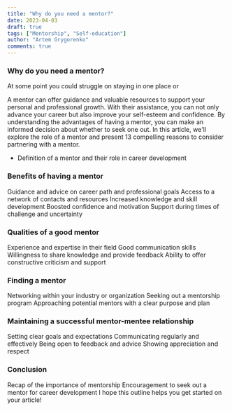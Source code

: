 ```yaml
---
title: "Why do you need a mentor?"
date: 2023-04-03
draft: true
tags: ["Mentorship", "Self-education"]
author: "Artem Grygorenko"
comments: true
---
```


### Why do you need a mentor?
At some point you could struggle on staying in one place or 

A mentor can offer guidance and valuable resources to support your personal and professional growth. With their assistance, you can not only advance your career but also improve your self-esteem and confidence. By understanding the advantages of having a mentor, you can make an informed decision about whether to seek one out. In this article, we'll explore the role of a mentor and present 13 compelling reasons to consider partnering with a mentor.
- Definition of a mentor and their role in career development

### Benefits of having a mentor

Guidance and advice on career path and professional goals
Access to a network of contacts and resources
Increased knowledge and skill development
Boosted confidence and motivation
Support during times of challenge and uncertainty

### Qualities of a good mentor

Experience and expertise in their field
Good communication skills
Willingness to share knowledge and provide feedback
Ability to offer constructive criticism and support

### Finding a mentor

Networking within your industry or organization
Seeking out a mentorship program
Approaching potential mentors with a clear purpose and plan

### Maintaining a successful mentor-mentee relationship

Setting clear goals and expectations
Communicating regularly and effectively
Being open to feedback and advice
Showing appreciation and respect

### Conclusion

Recap of the importance of mentorship
Encouragement to seek out a mentor for career development
I hope this outline helps you get started on your article!